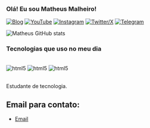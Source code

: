 ### Olá! Eu sou Matheus Malheiro!

[![Blog](https://img.shields.io/website?label=MatheusMalheiro.com&style-for-the-badge&url=https://sujeitoprogramador.com/)](google.com)
[![YouTube](https://img.shields.io/badge/YouTube-FF0000?style=for-the-badge&logo=youtube&logoColor=white)](google.com)
[![Instagram](https://img.shields.io/badge/Instagram-E4405F?style=for-the-badge&logo=instagram&logoColor=white)](google.com)
[![Twitter/X](https://img.shields.io/badge/Twitter-1DA1F2?style=for-the-badge&logo=twitter&logoColor=white)](google.com)
[![Telegram](https://img.shields.io/badge/Telegram-2CA5E0?style=for-the-badge&logo=telegram&logoColor=white)](google.com)

![Matheus GitHub stats](https://github-readme-stats.vercel.app/api?username=matheusmalheiro&show_icons=true&theme=dracula)

### Tecnologias que uso no meu dia

<div style="display: inline_block"><br/>
 <img aline="center" alt="html5" src="https://img.shields.io/badge/HTML5-E34F26?style=for-the-badge&logo=html5&logoColor=white" />
 <img aline="center" alt="html5" src="https://img.shields.io/badge/Python-3776AB?style=for-the-badge&logo=python&logoColor=white" />
 <img aline="center" alt="html5" src="https://img.shields.io/badge/CSS-239120?&style=for-the-badge&logo=css3&logoColor=white" />
</div><br/>

Estudante de tecnologia.

## Email para contato:

- [Email](google.com)

